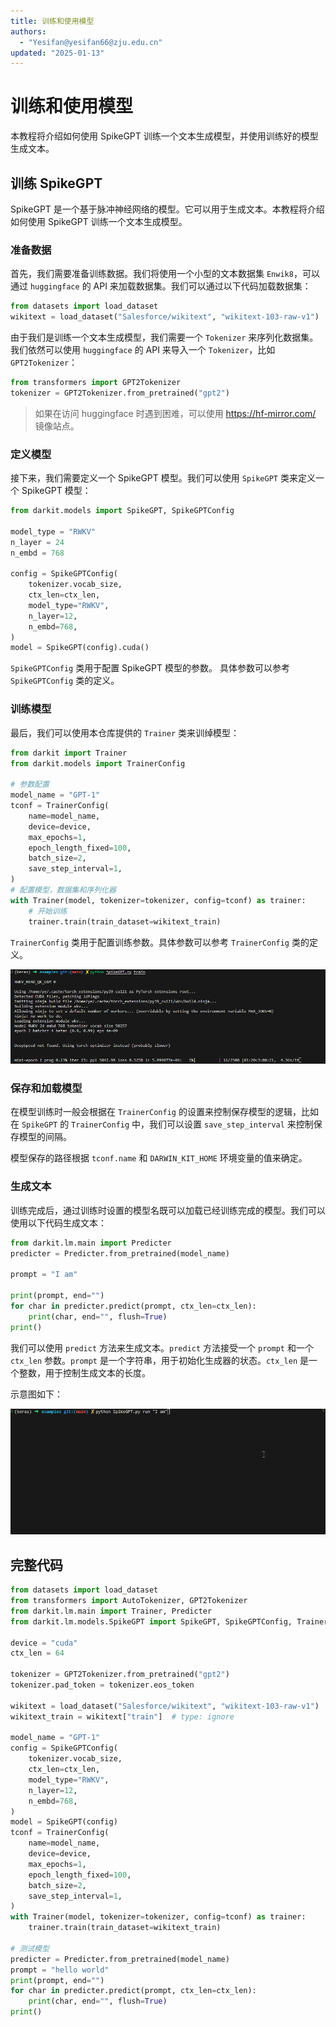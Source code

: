 ```yaml
---
title: 训练和使用模型
authors:
  - "Yesifan@yesifan66@zju.edu.cn"
updated: "2025-01-13"
---
```

# 训练和使用模型
本教程将介绍如何使用 SpikeGPT 训练一个文本生成模型，并使用训练好的模型生成文本。

## 训练 SpikeGPT
SpikeGPT 是一个基于脉冲神经网络的模型。它可以用于生成文本。本教程将介绍如何使用 SpikeGPT 训练一个文本生成模型。

### 准备数据
首先，我们需要准备训练数据。我们将使用一个小型的文本数据集 `Enwik8`，可以通过 `huggingface` 的 API 来加载数据集。我们可以通过以下代码加载数据集：

```python
from datasets import load_dataset
wikitext = load_dataset("Salesforce/wikitext", "wikitext-103-raw-v1")
```


由于我们是训练一个文本生成模型，我们需要一个 `Tokenizer` 来序列化数据集。我们依然可以使用 `huggingface` 的 API 来导入一个 `Tokenizer`，比如 `GPT2Tokenizer`：

```python
from transformers import GPT2Tokenizer
tokenizer = GPT2Tokenizer.from_pretrained("gpt2")
```

> 如果在访问 huggingface 时遇到困难，可以使用 https://hf-mirror.com/ 镜像站点。

### 定义模型
接下来，我们需要定义一个 SpikeGPT 模型。我们可以使用 `SpikeGPT` 类来定义一个 SpikeGPT 模型：

```python
from darkit.models import SpikeGPT, SpikeGPTConfig

model_type = "RWKV"
n_layer = 24
n_embd = 768

config = SpikeGPTConfig(
    tokenizer.vocab_size,
    ctx_len=ctx_len,
    model_type="RWKV",
    n_layer=12,
    n_embd=768,
)
model = SpikeGPT(config).cuda()
```
`SpikeGPTConfig` 类用于配置 SpikeGPT 模型的参数。 具体参数可以参考 `SpikeGPTConfig` 类的定义。

### 训练模型
最后，我们可以使用本仓库提供的 `Trainer` 类来训绰模型：
```python
from darkit import Trainer
from darkit.models import TrainerConfig

# 参数配置
model_name = "GPT-1"
tconf = TrainerConfig(
    name=model_name,
    device=device,
    max_epochs=1,
    epoch_length_fixed=100,
    batch_size=2,
    save_step_interval=1,
)
# 配置模型，数据集和序列化器
with Trainer(model, tokenizer=tokenizer, config=tconf) as trainer:
    # 开始训练
    trainer.train(train_dataset=wikitext_train)
```
`TrainerConfig` 类用于配置训练参数。具体参数可以参考 `TrainerConfig` 类的定义。

![SpikeGPT Training](/static/docs/SpikeGPTTrain.png)

### 保存和加载模型
在模型训练时一般会根据在 `TrainerConfig` 的设置来控制保存模型的逻辑，比如在 `SpikeGPT` 的 `TrainerConfig` 中，我们可以设置 `save_step_interval` 来控制保存模型的间隔。

模型保存的路径根据 `tconf.name` 和 `DARWIN_KIT_HOME` 环境变量的值来确定。

### 生成文本
训练完成后，通过训练时设置的模型名既可以加载已经训练完成的模型。我们可以使用以下代码生成文本：

```python
from darkit.lm.main import Predicter
predicter = Predicter.from_pretrained(model_name)

prompt = "I am"

print(prompt, end="")
for char in predicter.predict(prompt, ctx_len=ctx_len):
    print(char, end="", flush=True)
print()
```

我们可以使用 `predict` 方法来生成文本。`predict` 方法接受一个 `prompt` 和一个 `ctx_len` 参数。`prompt` 是一个字符串，用于初始化生成器的状态。`ctx_len` 是一个整数，用于控制生成文本的长度。

示意图如下：

![SpikeGPT Run](/static/docs/SpikeGPTRun.gif)

## 完整代码
```python
from datasets import load_dataset
from transformers import AutoTokenizer, GPT2Tokenizer
from darkit.lm.main import Trainer, Predicter
from darkit.lm.models.SpikeGPT import SpikeGPT, SpikeGPTConfig, TrainerConfig

device = "cuda"
ctx_len = 64

tokenizer = GPT2Tokenizer.from_pretrained("gpt2")
tokenizer.pad_token = tokenizer.eos_token

wikitext = load_dataset("Salesforce/wikitext", "wikitext-103-raw-v1")
wikitext_train = wikitext["train"]  # type: ignore

model_name = "GPT-1"
config = SpikeGPTConfig(
    tokenizer.vocab_size,
    ctx_len=ctx_len,
    model_type="RWKV",
    n_layer=12,
    n_embd=768,
)
model = SpikeGPT(config)
tconf = TrainerConfig(
    name=model_name,
    device=device,
    max_epochs=1,
    epoch_length_fixed=100,
    batch_size=2,
    save_step_interval=1,
)
with Trainer(model, tokenizer=tokenizer, config=tconf) as trainer:
    trainer.train(train_dataset=wikitext_train)

# 测试模型
predicter = Predicter.from_pretrained(model_name)
prompt = "hello world"
print(prompt, end="")
for char in predicter.predict(prompt, ctx_len=ctx_len):
    print(char, end="", flush=True)
print()
```



